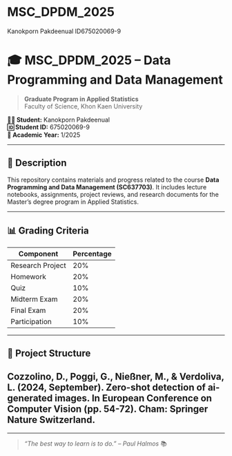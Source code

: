 # MSC_DPDM_2025
Kanokporn Pakdeenual ID675020069-9


# 🎓 MSC_DPDM_2025 – Data Programming and Data Management

> **Graduate Program in Applied Statistics**  
> Faculty of Science, Khon Kaen University

**👩‍🎓 Student:** Kanokporn Pakdeenual  
**🆔 Student ID:** 675020069-9  
**📅 Academic Year:** 1/2025

---

## 📌 Description

This repository contains materials and progress related to the course **Data Programming and Data Management (SC637703)**. It includes lecture notebooks, assignments, project reviews, and research documents for the Master’s degree program in Applied Statistics.

---

## 📊 Grading Criteria

| Component           | Percentage |
|--------------------|------------|
| Research Project    | 20%        |
| Homework            | 20%        |
| Quiz                | 10%        |
| Midterm Exam        | 20%        |
| Final Exam          | 20%        |
| Participation       | 10%        |

---


## 📁 Project Structure

Cozzolino, D., Poggi, G., Nießner, M., & Verdoliva, L. (2024, September). Zero-shot detection of ai-generated images. In European Conference on Computer Vision (pp. 54-72). Cham: Springer Nature Switzerland.
---



---

> _“The best way to learn is to do.” – Paul Halmos_ 📚
